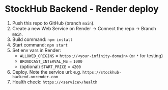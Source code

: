 # StockHub Backend - Render deploy

1. Push this repo to GitHub (branch `main`).
2. Create a new Web Service on Render -> Connect the repo -> Branch `main`.
3. Build command: `npm install`
4. Start command: `npm start`
5. Set env vars in Render:
   - `ALLOWED_ORIGINS` = `https://<your-infinity-domain>` (or `*` for testing)
   - `BROADCAST_INTERVAL_MS` = `1000`
   - (optional) `START_PRICE` = `4200`
6. Deploy. Note the service url: e.g. `https://stockhub-backend.onrender.com`
7. Health check: `https://<service>/health`
